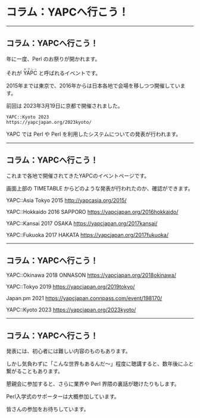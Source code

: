 # コラム：YAPCへ行こう！

---

## コラム：YAPCへ行こう！

年に一度、Perl のお祭りが開かれます。

それが <ruby>YAPC<rt>ヤプシー</rt></ruby> と呼ばれるイベントです。

2015年までは東京で、2016年からは日本各地で会場を移しつつ開催しています。

前回は 2023年3月19日に京都で開催されました。

    YAPC::Kyoto 2023
    https://yapcjapan.org/2023kyoto/

YAPC では Perl や Perl を利用したシステムについての発表が行われます。

---

## コラム：YAPCへ行こう！

これまで各地で開催されてきたYAPCのイベントページです。

画面上部の TIMETABLE からどのような発表が行われたのか、確認ができます。

YAPC::Asia Tokyo 2015
http://yapcasia.org/2015/

YAPC::Hokkaido 2016 SAPPORO
https://yapcjapan.org/2016hokkaido/

YAPC::Kansai 2017 OSAKA
https://yapcjapan.org/2017kansai/

YAPC::Fukuoka 2017 HAKATA
https://yapcjapan.org/2017fukuoka/

---

## コラム：YAPCへ行こう！

YAPC::Okinawa 2018 ONNASON
https://yapcjapan.org/2018okinawa/

YAPC::Tokyo 2019
https://yapcjapan.org/2019tokyo/

Japan.pm 2021
https://yapcjapan.connpass.com/event/198170/

YAPC::Kyoto 2023
https://yapcjapan.org/2023kyoto/

---

## コラム：YAPCへ行こう！

発表には、初心者には難しい内容のものもあります。

しかし気負わずに「こんな世界もあるんだ〜」程度に聴講すると、数年後にふと繋がることもあります。

懇親会に参加すると、さらに業界や Perl 界隈の裏話が聴けたりもします。

Perl入学式のサポーターは大概参加しています。

皆さんの参加をお待ちしています。
